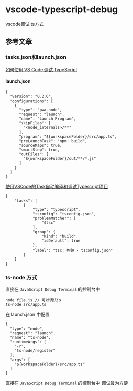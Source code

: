 # vscode-typescript-debug
vscode调试 ts方式

## 参考文章


### tasks.json和launch.json

[如何使用 VS Code 调试 TypeScript](https://pkief.medium.com/how-to-debug-typescript-with-vs-code-9cec93b4ae56)

#### launch.json

```
{
  "version": "0.2.0",
  "configurations": [
    {
      "type": "pwa-node",
      "request": "launch",
      "name": "Launch Program",
      "skipFiles": [
        "<node_internals>/**"
      ],
      "program": "${workspaceFolder}/src/app.ts",
      "preLaunchTask": "npm: build",
      "sourceMaps": true,
      "smartStep": true,
      "outFiles": [
        "${workspaceFolder}/out/**/*.js"
      ]
    }
  ]
}
```

[使用VSCode的Task自动编译和调试Typescript项目](https://juejin.cn/post/6869196721734778887#heading-4)

```
{
	"tasks": [
		{
			"type": "typescript",
			"tsconfig": "tsconfig.json",
			"problemMatcher": [
				"$tsc"
			],
			"group": {
				"kind": "build",
				"isDefault": true
			},
			"label": "tsc: 构建 - tsconfig.json"
		}
	]
}
```

### ts-node 方式

直接在 `JavaScript Debug Terminal` 的控制台中

```
node file.js // 可以调试js
ts-node src/app.ts
```

在 launch.json 中配置

```
{
  "type": "node",
  "request": "launch",
  "name": "ts-node",
  "runtimeArgs": [
    "-r",
    "ts-node/register"
  ],
  "args": [
    "${workspaceFolder}/src/app.ts"
  ]
}
```

直接在 `JavaScript Debug Terminal` 的控制台中 调试最为方便
